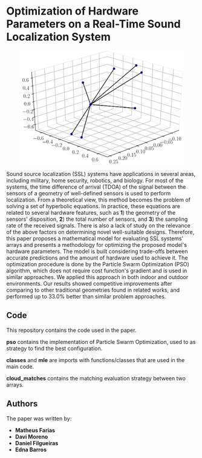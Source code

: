 # Optimization of Hardware Parameters on a Real-Time Sound Localization System

<p align="center">
  <img height = "300" width = auto src="https://raw.githubusercontent.com/matheussfarias/optimizationssl/master/arrayexample.jpeg">
</p>

Sound source localization (SSL) systems have applications in several areas, including military, home security, robotics, and biology. For most of the systems, the time difference of arrival (TDOA) of the signal between the sensors of a geometry of well-defined sensors is used to perform localization. From a theoretical view, this method becomes the problem of solving a set of hyperbolic equations. In practice, these equations are related to several hardware features, such as **1**) the geometry of the sensors' disposition, **2**) the total number of sensors, and **3**) the sampling rate of the received signals. There is also a lack of study on the relevance of the above factors on determining novel well-suitable designs. Therefore, this paper proposes a mathematical model for evaluating SSL systems' arrays and presents a methodology for optimizing the proposed model's hardware parameters. The model is built considering trade-offs between accurate predictions and the amount of hardware used to achieve it. The optimization procedure is done by the Particle Swarm Optimization (PSO) algorithm, which does not require cost function's gradient and is used in similar approaches. We applied this approach in both indoor and outdoor environments. Our results showed competitive improvements after comparing to other traditional geometries found in related works, and performed up to 33.0% better than similar problem approaches.

## Code

This repository contains the code used in the paper. 

**pso** contains the implementation of Particle Swarm Optimization, used to as strategy to find the best configuration.

**classes** and **mle** are imports with functions/classes that are used in the main code.

**cloud_matches** contains the matching evaluation strategy between two arrays.

## Authors

The paper was written by:
* **Matheus Farias**
* **Davi Moreno**
* **Daniel Filgueiras**
* **Edna Barros**